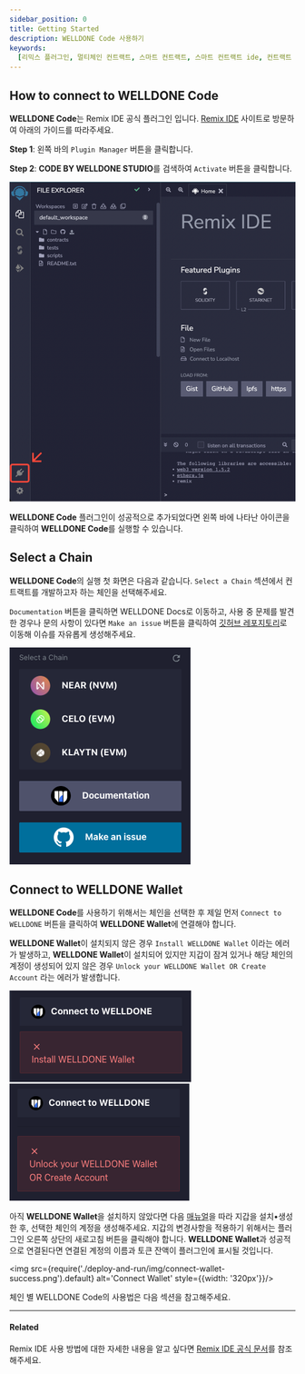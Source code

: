 ```yaml
---
sidebar_position: 0
title: Getting Started
description: WELLDONE Code 사용하기
keywords:
  [리믹스 플러그인, 멀티체인 컨트랙트, 스마트 컨트랙트, 스마트 컨트랙트 ide, 컨트랙트 웹 ide]
---
```


## How to connect to WELLDONE Code

**WELLDONE Code**는 Remix IDE 공식 플러그인 입니다. [Remix IDE](https://remix.ethereum.org/) 사이트로 방문하여 아래의 가이드를 따라주세요.

**Step 1**: 왼쪽 바의 `Plugin Manager` 버튼을 클릭합니다.

**Step 2**: **CODE BY WELLDONE STUDIO**를 검색하여 `Activate` 버튼을 클릭합니다.

![Plugin Manager](deploy-and-run/img/plugin-manager.png?raw=true 'Plugin Manager')

<!-- Step2 스크린샷 이미지 추가하기 *** -->

**WELLDONE Code** 플러그인이 성공적으로 추가되었다면 왼쪽 바에 나타난 아이콘을 클릭하여 **WELLDONE Code**를 실행할 수 있습니다.

## Select a Chain

**WELLDONE Code**의 실행 첫 화면은 다음과 같습니다. `Select a Chain` 섹션에서 컨트랙트를 개발하고자 하는 체인을 선택해주세요.

`Documentation` 버튼을 클릭하면 WELLDONE Docs로 이동하고, 사용 중 문제를 발견한 경우나 문의 사항이 있다면 `Make an issue` 버튼을 클릭하여 [깃허브 레포지토리](https://github.com/welldonestudio/welldonestudio.github.io)로 이동해 이슈를 자유롭게 생성해주세요.

![Select Chain](deploy-and-run/img/select-chain.png?raw=true 'Select Chain')

## Connect to WELLDONE Wallet

**WELLDONE Code**를 사용하기 위해서는 체인을 선택한 후 제일 먼저 `Connect to WELLDONE` 버튼을 클릭하여 **WELLDONE Wallet**에 연결해야 합니다.

**WELLDONE Wallet**이 설치되지 않은 경우 `Install WELLDONE Wallet` 이라는 에러가 발생하고, **WELLDONE Wallet**이 설치되어 있지만 지갑이 잠겨 있거나 해당 체인의 계정이 생성되어 있지 않은 경우 `Unlock your WELLDONE Wallet OR Create Account` 라는 에러가 발생합니다.

![Connect Wallet Install Error](deploy-and-run/img/connect-wallet-notinstall.png?raw=true 'Connect Wallet Install Error')
![Connect Wallet Locked](deploy-and-run/img/connect-wallet-lock.png?raw=true 'Connect Wallet Locked')

아직 **WELLDONE Wallet**을 설치하지 않았다면 다음 [매뉴얼](https://docs.welldonestudio.io/ko/wallet/manual)을 따라 지갑을 설치•생성한 후, 선택한 체인의 계정을 생성해주세요. 지갑의 변경사항을 적용하기 위해서는 플러그인 오른쪽 상단의 새로고침 버튼을 클릭해야 합니다.
**WELLDONE Wallet**과 성공적으로 연결된다면 연결된 계정의 이름과 토큰 잔액이 플러그인에 표시될 것입니다.

<img src={require('./deploy-and-run/img/connect-wallet-success.png').default} alt='Connect Wallet' style={{width: '320px'}}/>

체인 별 WELLDONE Code의 사용법은 다음 섹션을 참고해주세요.

---

#### Related

Remix IDE 사용 방법에 대한 자세한 내용을 알고 싶다면 [Remix IDE 공식 문서](https://remix-ide.readthedocs.io/en/latest/)를 참조해주세요.
